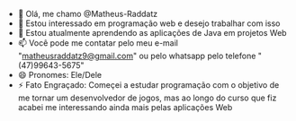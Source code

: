 - 👋 Olá, me chamo @Matheus-Raddatz
- 👀 Estou interessado em programação web e desejo trabalhar com isso
- 🌱 Estou atualmente aprendendo as aplicações de Java em projetos Web
- 📫 Você pode me contatar pelo meu e-mail "matheusraddatz9@gmail.com"
  ou pelo whatsapp pelo telefone "(47)99643-5675"
- 😄 Pronomes: Ele/Dele
- ⚡ Fato Engraçado: Começei a estudar programação com o objetivo de me tornar um desenvolvedor
  de jogos, mas ao longo do curso que fiz acabei me interessando ainda mais pelas aplicações Web
